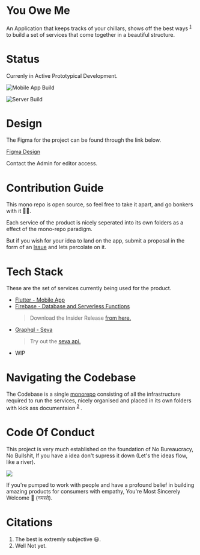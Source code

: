 # You Owe Me

An Application that keeps tracks of your chillars,
shows off the best ways <sup> [1](#Citations) </sup>  to
build a set of  services that come together in a beautiful
structure.

# Status
Currenly in Active Prototypical Development.

![Mobile App Build](https://github.com/preetjdp/YouOweMe/workflows/Mobile%20App%20Build/badge.svg)

![Server Build](https://github.com/preetjdp/YouOweMe/workflows/Server%20Build/badge.svg)

# Design
The Figma for the project can be found through the link below.

[Figma Design](https://www.figma.com/file/LCWzdDGz5Uq1X7i0WiNof5/Untitled?node-id=0%3A1 "The Link to the Figma")

Contact the Admin for editor access.

<!-- # About 
WIP -->

# Contribution Guide
This mono repo is open source, so feel free to take it apart, and go bonkers
with it 🐱‍🏍.

Each service of the product is nicely seperated into its 
own folders as a effect of the mono-repo paradigm.

But if you wish for your idea to land on the app, submit a proposal in the form of
an [Issue](https://github.com/preetjdp/YouOweMe/issues/new?assignees=&labels=New+Idea&template=feature_request.md&title=%5BNEW+IDEA%5D)
and lets percolate on it.

# Tech Stack
These are the set of services currently being used for the product.
* [Flutter - Mobile App](https://github.com/preetjdp/YouOweMe/tree/master/mobileApp "Mobile App Section")
* [Firebase - Database and Serverless Functions](https://github.com/preetjdp/YouOweMe/tree/master/firebase)
    > Download the Insider Release [from here.](https://github.com/preetjdp/YouOweMe/releases)
* [Graphql - Seva](https://github.com/preetjdp/YouOweMe/tree/master/server)
    > Try out the [seva api.](https://api.youoweme.preetjdp.dev/) 
* WIP

# Navigating the Codebase
The Codebase is a single
[monorepo](https://www.atlassian.com/git/tutorials/monorepos "What Are MonoRepo's")
consisting of all the infrastructure required to run the services, nicely organised
and placed in its own folders with kick ass documentaion <sup> [2](#Citations) </sup>.


# Code Of Conduct
This project is very much established on the foundation of No Bureaucracy,
No Bullshit, If you have a idea don't supress it down (Let's the ideas flow, like a river).


![](https://media.giphy.com/media/l3mZasrfwrWUMnndS/giphy.gif)

If you're pumped to work with people and have a profound belief
in building amazing products for consumers with empathy, 
You're Most Sincerely Welcome 🙏 (नमस्ते).

# Citations
1. The best is extremly subjective 😃.
2. Well Not yet.